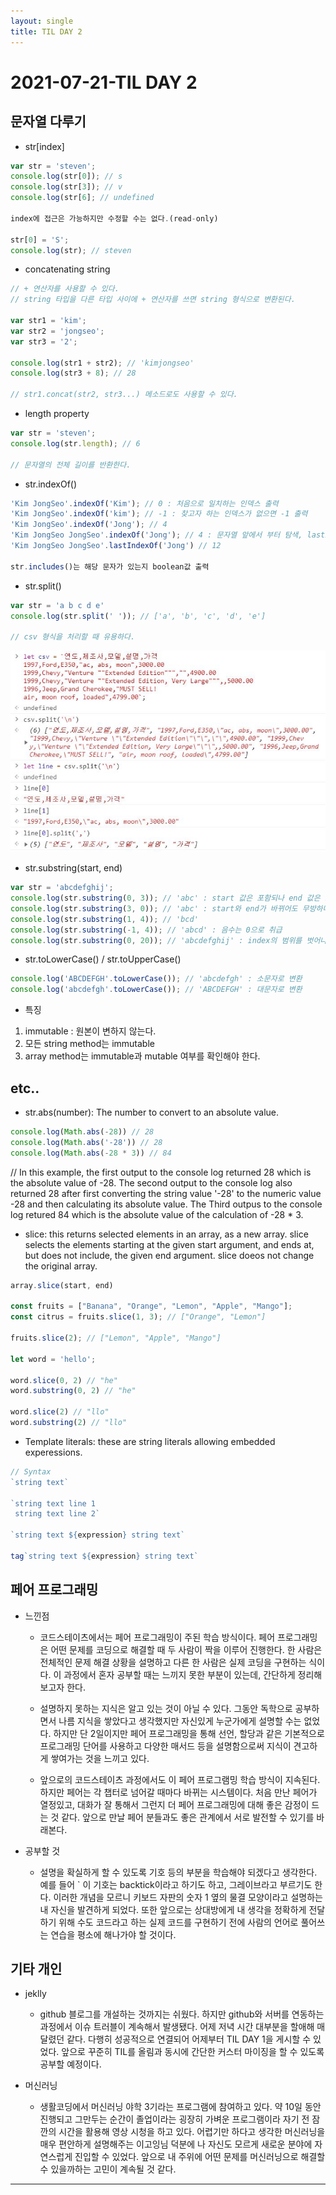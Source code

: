 ```yaml
---
layout: single
title: TIL DAY 2
---
```


# 2021-07-21-TIL DAY 2

## 문자열 다루기

- str[index]

```jsx
var str = 'steven';
console.log(str[0]); // s
console.log(str[3]); // v
console.log(str[6]; // undefined

index에 접근은 가능하지만 수정할 수는 없다.(read-only)

str[0] = 'S';
console.log(str); // steven
```

- concatenating string

```jsx
// + 연산자를 사용할 수 있다.
// string 타입을 다른 타입 사이에 + 연산자를 쓰면 string 형식으로 변환된다.

var str1 = 'kim';
var str2 = 'jongseo';
var str3 = '2';

console.log(str1 + str2); // 'kimjongseo'
console.log(str3 + 8); // 28

// str1.concat(str2, str3...) 메소드로도 사용할 수 있다.
```

- length property

```jsx
var str = 'steven';
console.log(str.length); // 6

// 문자열의 전체 길이를 반환한다.
```

- str.indexOf()

```jsx
'Kim JongSeo'.indexOf('Kim'); // 0 : 처음으로 일치하는 인덱스 출력
'Kim JongSeo'.indexOf('kim'); // -1 : 찾고자 하는 인덱스가 없으면 -1 출력
'Kim JongSeo'.indexOf('Jong'); // 4
'Kim JongSeo JongSeo'.indexOf('Jong'); // 4 : 문자열 앞에서 부터 탐색, lastIndexOf는 문자열 뒤에서 부터 탐색
'Kim JongSeo JongSeo'.lastIndexOf('Jong') // 12

str.includes()는 해당 문자가 있는지 boolean값 출력
```

- str.split()

```jsx
var str = 'a b c d e'
console.log(str.split(' ')); // ['a', 'b', 'c', 'd', 'e']

// csv 형식을 처리할 때 유용하다.
```

![이미지](../assets/images/str.split.JPG)

- str.substring(start, end)

```jsx
var str = 'abcdefghij';
console.log(str.substring(0, 3)); // 'abc' : start 값은 포함되나 end 값은 포함되지 않는다.
console.log(str.substring(3, 0)); // 'abc' : start와 end가 바뀌어도 무방하다.
console.log(str.substring(1, 4)); // 'bcd'
console.log(str.substring(-1, 4)); // 'abcd' : 음수는 0으로 취급
console.log(str.substring(0, 20)); // 'abcdefghij' : index의 범위를 벗어나면 마지막까지 출력된다.
```

- str.toLowerCase() / str.toUpperCase()

```jsx
console.log('ABCDEFGH'.toLowerCase()); // 'abcdefgh' : 소문자로 변환
console.log('abcdefgh'.toLowerCase()); // 'ABCDEFGH' : 대문자로 변환
```

- 특징
1. immutable : 원본이 변하지 않는다.
2. 모든 string method는 immutable
3. array method는 immutable과 mutable 여부를 확인해야 한다.



## etc..

- str.abs(number): The number to convert to an absolute value.

```jsx
console.log(Math.abs(-28)) // 28
console.log(Math.abs('-28')) // 28
console.log(Math.abs(-28 * 3)) // 84
```

// In this example, the first output to the console log returned 28 which is the absolute value of -28. The second output to the console log also returned 28 after first converting the string value '-28' to the numeric value -28 and then calculating its absolute value. The Third outpus to the console log retured 84 which is the absolute  value of the calculation of -28 * 3.

- slice: this returns selected elements in an array, as a new array. slice selects the elements starting at the given start argument, and ends at, but does not include, the given end argument. slice doeos not change the original array.

```jsx
array.slice(start, end)

const fruits = ["Banana", "Orange", "Lemon", "Apple", "Mango"];
const citrus = fruits.slice(1, 3); // ["Orange", "Lemon"]

fruits.slice(2); // ["Lemon", "Apple", "Mango"]

let word = 'hello';

word.slice(0, 2) // "he"
word.substring(0, 2) // "he"

word.slice(2) // "llo"
word.substring(2) // "llo"
```

- Template literals: these are string literals allowing embedded experessions.

```jsx
// Syntax
`string text`

`string text line 1
 string text line 2`

`string text ${expression} string text`

tag`string text ${expression} string text`
```



## 페어 프로그래밍

- 느낀점

    - 코드스테이츠에서는 페어 프로그래밍이 주된 학습 방식이다. 페어 프로그래밍은 어떤 문제를 코딩으로 해결할 때 두 사람이 짝을 이루어 진행한다. 한 사람은 전체적인 문제 해결 상황을 설명하고 다른 한 사람은 실제 코딩을 구현하는 식이다. 이 과정에서 혼자 공부할 때는 느끼지 못한 부분이 있는데, 간단하게 정리해보고자 한다.

    - 설명하지 못하는 지식은 알고 있는 것이 아닐 수 있다. 그동안 독학으로 공부하면서 나름 지식을 쌓았다고 생각했지만 자신있게 누군가에게 설명할 수는 없었다. 하지만 단 2일이지만 페어 프로그래밍을 통해 선언, 할당과 같은 기본적으로 프로그래밍 단어를 사용하고 다양한 매서드 등을 설명함으로써 지식이 견고하게 쌓여가는 것을 느끼고 있다.

    - 앞으로의 코드스테이츠 과정에서도 이 페어 프로그램밍 학습 방식이 지속된다. 하지만 페어는 각 챕터로 넘어갈 때마다 바뀌는 시스템이다. 처음 만난 페어가 열정있고, 대화가 잘 통해서 그런지 더 페어 프로그래밍에 대해 좋은 감정이 드는 것 같다. 앞으로 만날 페어 분들과도 좋은 관계에서 서로 발전할 수 있기를 바래본다.

    

- 공부할 것

    - 설명을 확실하게 할 수 있도록 기호 등의 부분을 학습해야 되겠다고 생각한다.  예를 들어 ` 이 기호는 backtick이라고 하기도 하고, 그레이브라고 부르기도 한다. 이러한 개념을 모르니 키보드 자판의 숫자 1 옆의 물결 모양이라고 설명하는 내 자신을 발견하게 되었다. 또한 앞으로는 상대방에게 내 생각을 정확하게 전달하기 위해 수도 코드라고 하는 실제 코드를 구현하기 전에 사람의 언어로 풀어쓰는 연습을 평소에 해나가야 할 것이다.




## 기타 개인

- jeklly

    - github 블로그를 개설하는 것까지는 쉬웠다. 하지만 github와 서버를 연동하는 과정에서 이슈 트러블이 계속해서 발생됐다. 어제 저녁 시간 대부분을 할애해 매달렸던 같다. 다행히 성공적으로 연결되어 어제부터 TIL DAY 1을 게시할 수 있었다. 앞으로 꾸준히 TIL를 올림과 동시에 간단한 커스터 마이징을 할 수 있도록 공부할 예정이다.




- 머신러닝

    - 생활코딩에서 머신러닝 야학 3기라는 프로그램에 참여하고 있다. 약 10일 동안 진행되고 그만두는 순간이 졸업이라는 굉장히 가벼운 프로그램이라 자기 전 잠깐의 시간을 활용해 영상 시청을 하고 있다. 어렵기만 하다고 생각한 머신러닝을 매우 편안하게 설명해주는 이고잉님 덕분에 나 자신도 모르게 새로운 분야에 자연스럽게 진입할 수 있었다. 앞으로 내 주위에 어떤 문제를 머신러닝으로 해결할 수 있을까하는 고민이 계속될 것 같다.

------

